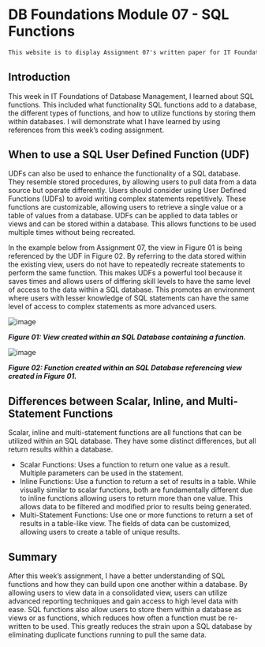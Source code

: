 # DB Foundations Module 07 - SQL Functions

```markdown
This website is to display Assignment 07's written paper for IT Foundations 130.
```

## Introduction
This week in IT Foundations of Database Management, I learned about SQL functions. This included what functionality SQL functions add to a database, the different types of functions, and how to utilize functions by storing them within databases. I will demonstrate what I have learned by using references from this week’s coding assignment.

## When to use a SQL User Defined Function (UDF)
UDFs can also be used to enhance the functionality of a SQL database. They resemble stored procedures, by allowing users to pull data from a data source but operate differently. Users should consider using User Defined Functions (UDFs) to avoid writing complex statements repetitively. These functions are customizable, allowing users to retrieve a single value or a table of values from a database. UDFs can be applied to data tables or views and can be stored within a database. This allows functions to be used multiple times without being recreated.

In the example below from Assignment 07, the view in Figure 01 is being referenced by the UDF in Figure 02. By referring to the data stored within the existing view, users do not have to repeatedly recreate statements to perform the same function. This makes UDFs a powerful tool because it saves times and allows users of differing skill levels to have the same level of access to the data within a SQL database. This promotes an environment where users with lesser knowledge of SQL statements can have the same level of access to complex statements as more advanced users. 

![image](https://user-images.githubusercontent.com/84411887/119762550-c5d3da00-be62-11eb-8343-3174fc204839.png)

_**Figure 01: View created within an SQL Database containing a function.**_

![image](https://user-images.githubusercontent.com/84411887/119762563-ce2c1500-be62-11eb-98e6-9e361fe471ca.png)

_**Figure 02: Function created within an SQL Database referencing view created in Figure 01.**_

## Differences between Scalar, Inline, and Multi-Statement Functions
Scalar, inline and multi-statement functions are all functions that can be utilized within an SQL database. They have some distinct differences, but all return results within a database.
- Scalar Functions: Uses a function to return one value as a result. Multiple parameters can be used in the statement.
- Inline Functions: Use a function to return a set of results in a table. While visually similar to scalar functions, both are fundamentally different due to inline functions allowing users to return more than one value. This allows data to be filtered and modified prior to results being generated.
- Multi-Statement Functions: Use one or more functions to return a set of results in a table-like view. The fields of data can be customized, allowing users to create a table of unique results.

## Summary
After this week’s assignment, I have a better understanding of SQL functions and how they can build upon one another within a database. By allowing users to view data in a consolidated view, users can utilize advanced reporting techniques and gain access to high level data with ease. SQL functions also allow users to store them within a database as views or as functions, which reduces how often a function must be re-written to be used. This greatly reduces the strain upon a SQL database by eliminating duplicate functions running to pull the same data.
